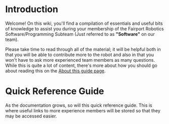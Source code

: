 # Introduction
Welcome! On this wiki, you'll find a compilation of essentials and useful bits of knowledge to assist you during your membership of the Fairport Robotics Software/Programming Subteam (Just referred to as **"Software"** on our team).

Please take time to read through all of the material; it will be helpful both in that you will be able to contribute more to the robot and also in that you won't have to ask more experienced team members as many questions. While this is quite a lot of content, there's more about how you should go about reading this on the [About this guide page](about.md).

# Quick Reference Guide
As the documentation grows, so will this quick reference guide. This is where useful links to more experience members will be stored so that they may be accessed easier.